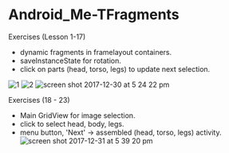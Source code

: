 # Android_Me-TFragments
Exercises (Lesson 1-17)
- dynamic fragments in framelayout containers.
- saveInstanceState for rotation.
- click on parts (head, torso, legs) to update next selection.

![1](https://user-images.githubusercontent.com/1282659/34457696-03ec6978-ed7f-11e7-8854-5d8d7668c986.png)
![2](https://user-images.githubusercontent.com/1282659/34457697-0401dab0-ed7f-11e7-8550-f1c204b00948.png)
![screen shot 2017-12-30 at 5 24 22 pm](https://user-images.githubusercontent.com/1282659/34457938-5250933a-ed86-11e7-9230-c454d6c1c9f9.png)

Exercises (18 - 23)
- Main GridView for image selection.
- click to select head, body, legs.
- menu button, 'Next' -> assembled (head, torso, legs) activity. 
![screen shot 2017-12-31 at 5 39 20 pm](https://user-images.githubusercontent.com/1282659/34464703-9a7f751a-ee51-11e7-9675-e899875bc560.png)
